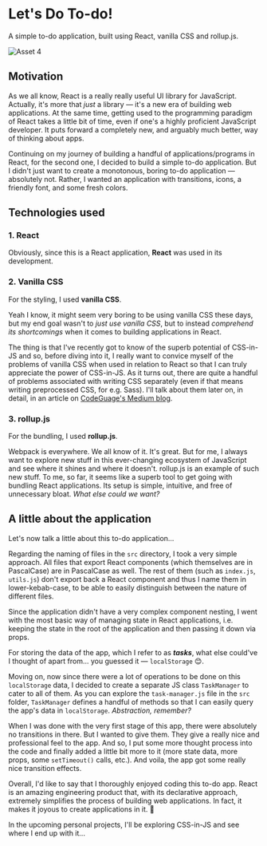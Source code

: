 # Let's Do To-do!

A simple to-do application, built using React, vanilla CSS and rollup.js.

![Asset 4](https://user-images.githubusercontent.com/98707204/203621664-7cc4c14d-94b3-4b6e-b46f-2fed972bb2db.png)

## Motivation
As we all know, React is a really really useful UI library for JavaScript. Actually, it's more that *just* a library — it's a new era of building web applications. At the same time, getting used to the programming paradigm of React takes a little bit of time, even if one's a highly proficient JavaScript developer. It puts forward a completely new, and arguably much better, way of thinking about apps.

Continuing on my journey of building a handful of applications/programs in React, for the second one, I decided to build a simple to-do application. But I didn't just want to create a monotonous, boring to-do application — absolutely not. Rather, I wanted an application with transitions, icons, a friendly font, and some fresh colors. 

## Technologies used

### 1. React
Obviously, since this is a React application, **React** was used in its development.

### 2. Vanilla CSS
For the styling, I used **vanilla CSS**.

Yeah I know, it might seem very boring to be using vanilla CSS these days, but my end goal wasn't to *just use vanilla CSS*, but to instead *comprehend its shortcomings* when it comes to building applications in React.

The thing is that I've recently got to know of the superb potential of CSS-in-JS and so, before diving into it, I really want to convice myself of the problems of vanilla CSS when used in relation to React so that I can truly appreciate the power of CSS-in-JS. As it turns out, there are quite a handful of problems associated with writing CSS separately (even if that means writing preprocessed CSS, for e.g. Sass). I'll talk about them later on, in detail, in an article on [CodeGuage's Medium blog](https://medium.com/@codeguage).

### 3. rollup.js
For the bundling, I used **rollup.js**.

Webpack is everywhere. We all know of it. It's great. But for me, I always want to explore new stuff in this ever-changing ecosystem of JavaScript and see where it shines and where it doesn't. rollup.js is an example of such new stuff. To me, so far, it seems like a superb tool to get going with bundling React applications. Its setup is simple, intuitive, and free of unnecessary bloat. *What else could we want?*


## A little about the application

Let's now talk a little about this to-do application...

Regarding the naming of files in the `src` directory, I took a very simple approach. All files that export React components (which themselves are in PascalCase) are in PascalCase as well. The rest of them (such as `index.js`, `utils.js`) don't export back a React component and thus I name them in lower-kebab-case, to be able to easily distinguish between the nature of different files. 

Since the application didn't have a very complex component nesting, I went with the most basic way of managing state in React applications, i.e. keeping the state in the root of the application and then passing it down via props.

For storing the data of the app, which I refer to as ***tasks***, what else could've I thought of apart from... you guessed it — `localStorage` 😊.

Moving on, now since there were a lot of operations to be done on this `localStorage` data, I decided to create a separate JS class `TaskManager` to cater to all of them. As you can explore the `task-manager.js` file in the `src` folder, `TaskManager` defines a handful of methods so that I can easily query the app's data in `localStorage`. *Abstraction, remember?*

When I was done with the very first stage of this app, there were absolutely no transitions in there. But I wanted to give them. They give a really nice and professional feel to the app. And so, I put some more thought process into the code and finally added a little bit more to it (more state data, more props, some `setTimeout()` calls, etc.). And voila, the app got some really nice transition effects.

Overall, I'd like to say that I thoroughly enjoyed coding this to-do app. React is an amazing engineering product that, with its declarative approach, extremely simplifies the process of building web applications. In fact, it makes it joyous to create applications in it. 🙂

In the upcoming personal projects, I'll be exploring CSS-in-JS and see where I end up with it... 

